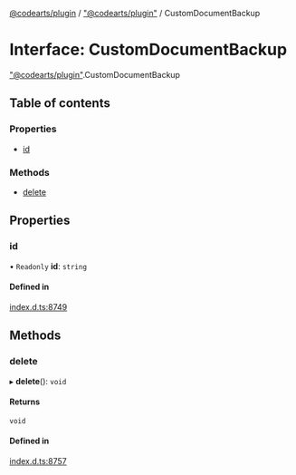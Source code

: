 [@codearts/plugin](../README.md) / ["@codearts/plugin"](../modules/_codearts_plugin_.md) / CustomDocumentBackup

# Interface: CustomDocumentBackup

["@codearts/plugin"](../modules/_codearts_plugin_.md).CustomDocumentBackup

## Table of contents

### Properties

- [id](codearts_plugin_.CustomDocumentBackup.md#id)

### Methods

- [delete](codearts_plugin_.CustomDocumentBackup.md#delete)

## Properties

### id

• `Readonly` **id**: `string`

#### Defined in

[index.d.ts:8749](https://github.com/huaweicloud/cloudide-plugin-api/blob/203b986/index.d.ts#L8749)

## Methods

### delete

▸ **delete**(): `void`

#### Returns

`void`

#### Defined in

[index.d.ts:8757](https://github.com/huaweicloud/cloudide-plugin-api/blob/203b986/index.d.ts#L8757)
